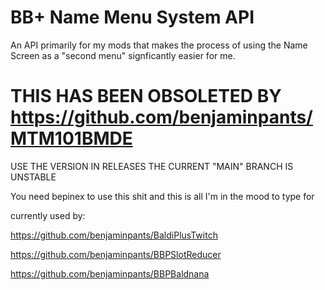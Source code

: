 # BB+ Name Menu System API
An API primarily for my mods that makes the process of using the Name Screen as a "second menu" signficantly easier for me.

# THIS HAS BEEN OBSOLETED BY https://github.com/benjaminpants/MTM101BMDE

USE THE VERSION IN RELEASES THE CURRENT "MAIN" BRANCH IS UNSTABLE


You need bepinex to use this shit and this is all I'm in the mood to type for

currently used by:

https://github.com/benjaminpants/BaldiPlusTwitch

https://github.com/benjaminpants/BBPSlotReducer

https://github.com/benjaminpants/BBPBaldnana
